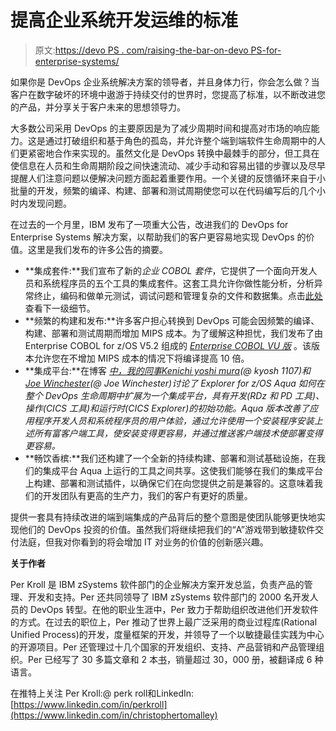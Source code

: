 # 提高企业系统开发运维的标准

> 原文:[https://devo PS . com/raising-the-bar-on-devo PS-for-enterprise-systems/](https://devops.com/raising-the-bar-on-devops-for-enterprise-systems/)

如果你是 DevOps 企业系统解决方案的领导者，并且身体力行，你会怎么做？当客户在数字破坏的环境中遨游于持续交付的世界时，您提高了标准，以不断改进您的产品，并分享关于客户未来的思想领导力。

大多数公司采用 DevOps 的主要原因是为了减少周期时间和提高对市场的响应能力。这是通过打破组织和基于角色的孤岛，并允许整个端到端软件生命周期中的人们更紧密地合作来实现的。虽然文化是 DevOps 转换中最棘手的部分，但工具在使信息在人员和生命周期阶段之间快速流动、减少手动和容易出错的步骤以及尽早提醒人们注意问题以便解决问题方面起着重要作用。一个关键的反馈循环来自于小批量的开发，频繁的编译、构建、部署和测试周期使您可以在代码编写后的几个小时内发现问题。

在过去的一个月里，IBM 发布了一项重大公告，改进我们的 DevOps for Enterprise Systems 解决方案，以帮助我们的客户更容易地实现 DevOps 的价值。这里是我们发布的许多公告的摘要。

*   **集成套件:**我们宣布了新的*企业 COBOL 套件*，它提供了一个面向开发人员和系统程序员的五个工具的集成套件。这套工具允许你做性能分析，分析异常终止，编码和做单元测试，调试问题和管理复杂的文件和数据集。点击[此处](https://www.ibm.com/developerworks/community/blogs/invisiblethread/entry/New_announcements_to_help_you_future_proof_your_enterprise_development?lang=en)查看下一级细节。
*   **频繁的构建和发布:**许多客户担心转换到 DevOps 可能会因频繁的编译、构建、部署和测试周期而增加 MIPS 成本。为了缓解这种担忧，我们发布了由 Enterprise COBOL for z/OS V5.2 组成的 *[Enterprise COBOL VU 版](https://www.ibm.com/developerworks/community/blogs/invisiblethread/entry/New_announcements_to_help_you_future_proof_your_enterprise_development?lang=en)* 。该版本允许您在不增加 MIPS 成本的情况下将编译提高 10 倍。
*   **集成平台:**在博客 [*中，我的同事*](https://www.ibm.com/developerworks/community/blogs/invisiblethread/entry/All_aboard_the_z_OS_release_train_Aqua_is_coming?lang=en)*[Kenichi yoshi mura](https://twitter.com/kyosh1107)(@ kyosh 1107)和[Joe Winchester](https://twitter.com/joewinchester)(@ Joe Winchester)讨论了 Explorer for z/OS Aqua 如何在整个 DevOps 生命周期中扩展为一个集成平台，具有开发(RDz 和 PD 工具)、操作(CICS 工具)和运行时(CICS Explorer)的初始功能。Aqua 版本改善了应用程序开发人员和系统程序员的用户体验，通过允许使用一个安装程序安装上述所有富客户端工具，使安装变得更容易，并通过推送客户端技术使部署变得更容易。*
*   **畅饮香槟:**我们还构建了一个全新的持续构建、部署和测试基础设施，在我们的集成平台 Aqua 上运行的工具之间共享。这使我们能够在我们的集成平台上构建、部署和测试插件，以确保它们在向您提供之前是兼容的。这意味着我们的开发团队有更高的生产力，我们的客户有更好的质量。

提供一套具有持续改进的端到端集成的产品背后的整个意图是使团队能够更快地实现他们的 DevOps 投资的价值。虽然我们将继续把我们的“A”游戏带到敏捷软件交付法庭，但我对你看到的将会增加 IT 对业务的价值的创新感兴趣。

**关于作者**

Per Kroll 是 IBM zSystems 软件部门的企业解决方案开发总监，负责产品的管理、开发和支持。Per 还共同领导了 IBM zSystems 软件部门的 2000 名开发人员的 DevOps 转型。在他的职业生涯中，Per 致力于帮助组织改进他们开发软件的方式。在过去的职位上，Per 推动了世界上最广泛采用的商业过程库(Rational Unified Process)的开发，度量框架的开发，并领导了一个以敏捷最佳实践为中心的开源项目。Per 还管理过十几个国家的开发组织、支持、产品营销和产品管理组织。Per 已经写了 30 多篇文章和 2 本[书](https://www.amazon.com/Per-Kroll/e/B001IU0H36)，销量超过 30，000 册，被翻译成 6 种语言。

在推特上关注 Per Kroll:@ perk roll和LinkedIn:[https://www.linkedin.com/in/perkroll](https://www.linkedin.com/in/christophertomalley)